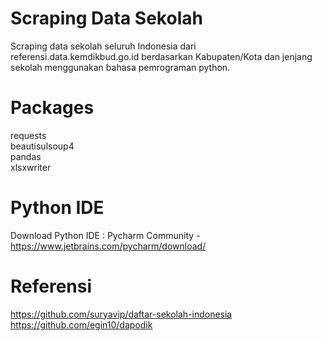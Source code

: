 # Scraping Data Sekolah
Scraping data sekolah seluruh Indonesia dari referensi.data.kemdikbud.go.id berdasarkan Kabupaten/Kota dan jenjang sekolah menggunakan bahasa pemrograman python.

# Packages
requests <br>
beautisulsoup4 <br>
pandas <br>
xlsxwriter

# Python IDE
Download Python IDE : Pycharm Community - https://www.jetbrains.com/pycharm/download/

# Referensi
https://github.com/suryavip/daftar-sekolah-indonesia <br>
https://github.com/egin10/dapodik
